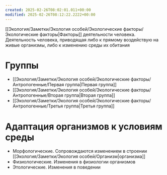 ```yaml
---
created: 2025-02-26T08:02:01.011+00:00
modified: 2025-02-26T08:12:22.2222+00:00
---
```

[[Экология/Заметки/Экология особей/Экологические факторы/Экологические факторы|Факторы]] деятельности человека. Деятельность человека, приводящая либо к прямому воздействую на живые организмы, либо к изменению среды их обитания

# Группы
* [[Экология/Заметки/Экология особей/Экологические факторы/Антропогенные/Первая группа|Первая группа]]
* [[Экология/Заметки/Экология особей/Экологические факторы/Антропогенные/Вторая группа|Вторая группа]]
* [[Экология/Заметки/Экология особей/Экологические факторы/Антропогенные/Третья группа|Третья группа]]

# Адаптация организмов к условиям среды
* Морфологические. Сопровождаются изменением в строении [[Экология/Заметки/Экология особей/Организм|организма]]
* Физиологические. Изменения в физиологии организмов
* Этологические. Изменения в поведении